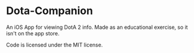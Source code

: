 Dota-Companion
==============

An iOS App for viewing DotA 2 info. Made as an educational exercise, so it isn't on the app store.

Code is licensed under the MIT license.
